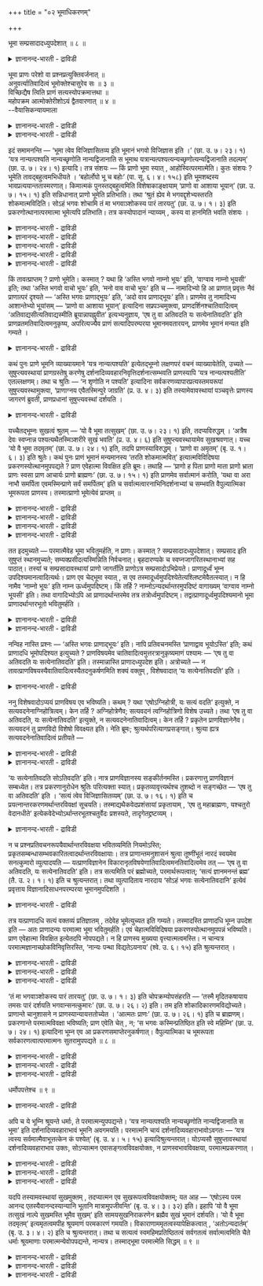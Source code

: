 +++
title = "०२ भूमाधिकरणम्"

+++

भूमा सम्प्रसादादध्युपदेशात् ॥ ८ ॥  
<details><summary>ज्ञानानन्द-भारती - द्राविडी</summary>

पूमा सम्ब्रसादादत्युबदेसात् ॥ ८ ॥
</details>

भूमा प्राणः परेशो वा प्रश्नप्रत्युक्तिवर्जनात् ॥  
अनुवर्त्यातिवादित्वं भूमोक्तेश्चासुरेव सः ॥ ३ ॥  
विच्छिद्यैष त्विति प्राणं सत्यस्योपक्रमात्तथा ॥  
महोपक्रम आत्मोक्तेरीशोऽयं द्वैतवारणात् ॥ ४ ॥  
--वैयासिकन्यायमाला

<details><summary>ज्ञानानन्द-भारती - द्राविडी</summary>

पूमा ऎऩ्बदु पिराणऩा? अल्लदु परमेसुवररा? केळ्वि पदिल् ऎऩ्ऱ मुऱै विडप्पट्टिरुप्पदालुम्, "अदिवादियागविरुत्तल" ऎऩ्बदैत् तॊडर्न्दे पूमा सॊल्लप्पडुवदालुम्, अदु पिराणऩ् ताऩ्।
</details>

<details><summary>ज्ञानानन्द-भारती - द्राविडी</summary>

"एष तु" "इवरो ऎऩ्ऱाल्" ऎऩ्ऱु पिराणऩै विट्टुविट्टु, सत्यत्तैप्पऱ्ऱि आरम्बित्तिरुप्पदालुम्, अप्पडिये उबनिषत्तिऩ् मुदल् आरम्बत्तिल् आत्मावै सॊल्लियिरुप्पदालुम्, इरण्डायिरुप्पदु निरागरिक्कप् पडुवदालुम् इदु ईसुवरर्दाऩ्।
</details>

इदं समामनन्ति — ‘भूमा त्वेव विजिज्ञासितव्य इति भूमानं भगवो विजिज्ञास इति ।’ (छा. उ. ७। २३। १) ‘यत्र नान्यत्पश्यति नान्यच्छृणोति नान्यद्विजानाति स भूमाथ यत्रान्यत्पश्यत्यन्यच्छृणोत्यन्यद्विजानाति तदल्पम्’ (छा. उ. ७। २४। १) इत्यादि। तत्र संशयः — किं प्राणो भूमा स्यात् , आहोस्वित्परमात्मेति। कुतः संशयः ? भूमेति तावद्बहुत्वमभिधीयते । ‘बहोर्लोपो भू च बहोः’ (पा. सू. ६। ४। १५८) इति भूमशब्दस्य भावप्रत्ययान्ततास्मरणात्। किमात्मकं पुनस्तद्बहुत्वमिति विशेषाकाङ्क्षायाम् ‘प्राणो वा आशाया भूयान्’ (छा. उ. ७। १५। १) इति सन्निधानात् प्राणो भूमेति प्रतिभाति। तथा ‘श्रुतं ह्येव मे भगवद्दृशेभ्यस्तरति शोकमात्मविदिति। सोऽहं भगवः शोचामि तं मा भगवाञ्शोकस्य पारं तारयतु’ (छा. उ. ७। १। ३) इति प्रकरणोत्थानात्परमात्मा भूमेत्यपि प्रतिभाति। तत्र कस्योपादानं न्याय्यम् , कस्य वा हानमिति भवति संशयः ।

<details><summary>ज्ञानानन्द-भारती - द्राविडी</summary>

(सान्दोक्य उबनिषत्तिल् नारदर् सऩत् कुमाररिडम् शिष्य मुऱैयिल् सॊऩ्ऱु नाऩ् रुक्वेदम् मुदलाऩ ऎल्ला वित्यैगळैयुम् कऱ्ऱुम् तुऩ्बप्पडु किऱेऩ्। आत्मावैयऱिन्दवऩुक्कुत्ताऩ् सोगम् नीङ्गुम् ऎऩ्ऱु केळ्विप्पट्टिरुक्किऱेऩ्। ताङ्गळ् ऎऩ् सोगत्तै नीक्क वेण्डुम् ऎऩ्ऱु केट्टार्। नी कऱ्ऱुक्कॊण्ड रुक्वेदम् मुदलाऩदॆल्लाम् 'नामा'ताऩ्। नामावै प्रह्मम् ऎऩ्ऱु उबासिक्किऱ वऩुक्कुम् पलऩ् उण्डु, ऎऩ्ऱुसॊल्ल 'नामावुक्कुमेल् एदावदु उण्डा' ऎऩ्ऱु नारदर् केट्टार्। 'नामावुक्कुमेलाग उळ्ळदु' ऎऩ्ऱु सनत्कुमारर् सॊऩ्ऩार्। इव्वाऱु नारदर् केट्कक्केट्क सनत्कुमारर् मऩस्, सङ्गल्बम्, सित्तम्, त्याऩम्, विज्ञाऩम्, पलम्, अऩ्ऩम्, जलम्, तेजस्, आगासम्, स्मरणम्, आसै पिराणऩ् इवैगळै मुऱैये मेल्बट्टदागच् चॊल्लि पिराणोबास्कऩै ‘अदिवादी” ऎऩ्ऱुम् सॊऩ्ऩार्। नारदर् पिराणऩैये ऎल्ला वऱ्ऱिऱ्कुम् मेल्बट्टदाग ऎण्णिक्कॊण्डु मेले केळ्वि केट्कविल्लै। सनत्कुमारर् सत्यवादि अदिवादियागिऱाऩ् ऎऩ्ऱु कूऱि सत्यम्, विज्ञाऩम्, मदि, सिरत्तै, निष्टै, क्रुदि, सुगम् इवैगळै अऱिन्दु कॊळ्ळ वेण्डुमॆऩ्ऱु कूऱि ‘पूमा, सुगम्, अल्बत्तिल् सुगमिल्लै वेऱु पॊरुळै पार्प्पदु, केट्पदु अऱिवदु ऎऩ्बदु ऎदिल् इल्लैयो अदु पूमा। ऎदिल् वेऱु पॊरुळै पार्क्किऱाऩो, केट्किऱाऩो, अऱिगिऱाऩो, अदु अल्बम्’ ऎऩ्ऱु उबदेसिक्किऱार्। इदु इन्द अदिगरणत्तिऱ्कु विषयम्।
</details>

<details><summary>ज्ञानानन्द-भारती - द्राविडी</summary>

इङ्गु पूमा ऎऩ्ऱ सप्तत्ताल् कूऱप्पडुम् पॊरुळ् पिराणऩा, परमात्मावा ऎऩ्ऱु सन्देहम् पिराणऩ् ऎऩ्ऱु पूर्वबक्षम्। नामा मुदल् ऒव्वॊऩ्ऱिलुम् अदऱ्कु मेल् ऎऩ्ऩ ऎऩ्ऱु केट्ट नारदर्, पिराणऩुक्कु मेऱ्पट्टदु ऎऩ्ऩ ऎऩ्ऱु केट्कविल्लै। इदु पिराणऩुक्कु मेल्बट्टदु ऎऩ्ऱु सनत्कुमाररुम् पदिल् सॊल्लविल्लै। पिराणऩै उबासिक्किऱवऩ् 'अदिवादि ऎऩ्ऱु कूऱि इदैत् तॊडर्न्दे पिऩ्ऩाल् पूमाप् पऱ्ऱिक्कूऱुवदाल् पिराणवायुदाऩ् पूमा ऎऩ्ऱु पूर्वबक्षम्।
</details>

<details><summary>ज्ञानानन्द-भारती - द्राविडी</summary>

'एष तु वा अतिवदति' ऎऩ्ऱु 'तु' सप्तत्ताल् मुऩ् सॊऩ्ऩ पिराणऩै विलक्कि तऩियाग सत्यत्तैत् तॊडङ्गि इरुप्पदाल् पूमा पिराणऩिल्लै। आरम्बत्तिल् आत्मसप्तम् इरुप्पदालुम् पूमाविल् वेऱ्ऱुमैये किडैयादु ऎऩ्ऱु सॊल्लि यिरुप्पदालुम् अत्वैदमाऩ सत्यमाऩ पिरह्मम्दाऩ् पूमा ऎऩ्ऱु सित्तान्दम्)।
</details>

<details><summary>ज्ञानानन्द-भारती - द्राविडी</summary>

‘पूमावेदाऩ् नऩ्गु अऱिय विरुम्बप्पड वेण्डियदु ऎऩ्ऱु, ऎङ्गे वेऱु ऎदैयुम् पार्प्पदिल्लैयो, वेऱु ऎदैयुम् केट्पदिल्लैयो, वेऱु ऎदैयुम् अऱिवदिल्लैयो, अदु पूमा, इऩि ऎङ्गे मऱ्ऱदै पार्क्किऱाऩो, मऱ्ऱदै केट्किऱाऩो, मऱ्ऱदै अऱिगिऱायो, अदु अल्बम्' ऎऩ्बदु मुदलिय इदै सॊल्गिऱार्गळ्। अङ्गे पूमा ऎऩ्बदु पिराणऩाग इरुक्कुमा अल्लदु परमात्मावा ऎऩ्ऱु सन्देहम्।
</details>

<details><summary>ज्ञानानन्द-भारती - द्राविडी</summary>

ऎदऩाल् सन्देहम्? "पहोर्लोबो पू सबहो:' (पाणिऩि सूद: ६-४-१५८) ऎऩ्ऱु पूम सप्तम् ‘तऩ्मै’ ऎऩ्ऱ अर्त्तत्तिल् उळ्ळ पिरत्ययत्तै कडैसियिल् उळ्ळदाग सॊल्लियिरुप्पदाल् पूमा ऎऩ्बदाल् वॆगुवाग इरुत्तल् सॊल्लप्पडुगिऱदु। अन्द पगुत्तऩ्मै ऎऩ्ऩ स्वबावत्तुडऩ् कूडिऩदु ऎऩ्ऱु विसे षत्तै अऱिय निऩैक्कैयिल्, 'पिराणऩ्दाऩ् आसैयैविड पॆरिदु' (सान्। ७ १५-१) ऎऩ्ऱु समीबत्तिलिरुप्पदाल्, (पिरगरणत्ताल्) पिराणऩ् पूमा ऎऩ्ऱु तोऩ्ऱुगिऱदु। अप्पडिये ‘आत्मावै अऱिबवऩ् सोगत्तै कडन्दु विडुगिऱाऩ् ऎऩ्ऱु ऎऩ्ऩाल् तङ्गळैप्पोलुळ्ळवरिडमिरुन्दु केट्कप्पट्टेयिरुक् किऱदु हे पगवऩ्, अन्द (अव्विदम् केट्ट) नाऩ् सोगत्तुडऩिरुक्किऱेऩ्। अन्द ऎऩ्ऩै पगवाऩ् (ताङ्गळ्) सोगत्तिऩ् करैयै कडक्कच्चॆय्य वेण्डुम्’ (सान् ७-१-३) ऎऩ्ऱु पिरगरणम् आरम्बिप्पदाल् परमात्मा पूमा ऎऩ्ऱुम् तोऩ्ऱुगिऱदु। अवैगळिल् ऎदै ऎडुत्तुक्कॊळ्वदु न्यायम्, ऎदैत् तळ्ळवेण्डुम्, ऎऩ्ऱु सन्देहम् एऱ्पडुगिऱदु।
</details>

किं तावत्प्राप्तम् ? प्राणो भूमेति। कस्मात् ? यथा हि ‘अस्ति भगवो नाम्नो भूयः’ इति, ‘वाग्वाव नाम्नो भूयसी’ इति; तथा ‘अस्ति भगवो वाचो भूयः’ इति, ‘मनो वाव वाचो भूयः’ इति च — नामादिभ्यो हि आ प्राणात् प्रवृत्तः नैवं प्राणात्परं दृश्यते — ‘अस्ति भगवः प्राणाद्भूयः’ इति, ‘अदो वाव प्राणाद्भूयः’ इति। प्राणमेव तु नामादिभ्य आशान्तेभ्यो भूयांसम् — ‘प्राणो वा आशाया भूयान्’ इत्यादिना सप्रपञ्चमुक्त्वा, प्राणदर्शिनश्चातिवादित्वम् ‘अतिवाद्यसीत्यतिवाद्यस्मीति ब्रूयान्नापह्नुवीत’ इत्यभ्यनुज्ञाय, ‘एष तु वा अतिवदति यः सत्येनातिवदति’ इति प्राणव्रतमतिवादित्वमनुकृष्य, अपरित्यज्यैव प्राणं सत्यादिपरम्परया भूमानमवतारयन्, प्राणमेव भूमानं मन्यत इति गम्यते ।

<details><summary>ज्ञानानन्द-भारती - द्राविडी</summary>

पूर्वबक्षम्: ऎदु न्यायम्? पिराणऩ् पूमा ऎऩ्ऱु, ऎदऩाल्? मेलाऩदु ऎदु ऎऩ्ऱ केळ्वियुम्, पदिलुम् तॊडर्च्चियाग काणप्पडुवदाल् ‘पगवऩ्, नामावैविड अदिगप्पॆरिदु उण्डा' ऎऩ्ऱुम्, 'वाक्कुत्ताऩ् नामावै विड अदिगप्पॆरिदु' ऎऩ्ऱुम्, अप्पडिये 'पगवऩ्, वाक्कैविड अदिगप्पॆरिदु उण्डा' ऎऩ्ऱुम्, मऩस्ताऩ् वाक्कैविड अदिगप्पॆरिदु ऎऩ्ऱुम् नामा मुदलिय तिलिरुन्दु पिराणऩ् वरैयिल् ‘अदिगप्पॆरिदु ऎदु' ऎऩ्ऱ केळ्विगळुम्, पदिल्गळुम् अडङ्गिय पिरवाहम् ऎव्विदम् एऱ्पट्टिरुक्किऱदो, इव्विदम् पिराणऩुक्कुप् पिऱगु, ‘पगवऩ्, पिराणऩै विड अदिगप्पॆरिदु उण्डा' ऎऩ्ऱुम् ‘इदुदाऩ् पिराणऩैविड अदिगप्पॆरिदु' ऎऩ्ऱुम्, मुऩ्बोल अदिगप्पॆरिदु विषयमाय् केळ्वियो, पदिलो काणविल्लै। नामा मुदल् आसै मुडियवुळ्ळ वैगळैक्काट्टिलुम् अदिगप्पॆरिदाग ‘पिराणऩ्दाऩ् आसैयैविड अदिगप्पॆरिदु' ऎऩ्बदु मुदलियदाल् विस्तारमाग पिराणऩैये सॊल्लि विट्टु, पिराणऩै अऱिन्दवऩुक्कु ‘नी अदिवादि ऎऩ्ऱाल्, नाऩ् अदिवादियाय् इरुक्किऱेऩ् ऎऩ्ऱु सॊल्ललाम् मऱैक्कवेण्डाम्' ऎऩ्ऱु अदिवादित् तऩत्तिऱ्कु अऩुमदि कॊडुत्तुविट्टु, ‘ऎवऩ् सत्यत्तिऩाल् अदिवदऩम् सॆय्गिऱाऩो अवऩ् ताऩल्लवा अदिवदऩम् (मेलाऩदैच् चॊल्लुदल्) सॆय्गिऱाऩ्' ऎऩ्ऱु पिराणविरदमाऩ। अदिवादित् तऩत्तै इऴुत्तुक्कॊण्डु पिराणऩै विट्टु विडामले सत्यम् मुदलिय वरिसैयाग पूमावैक् कॊण्डु वरुगिऱवर् पिराणऩैत्ताऩ् पूमावाग ऎण्णुगिऱार् ऎऩ्ऱु तॆरिगिऱदु।
</details>

कथं पुनः प्राणे भूमनि व्याख्यायमाने ‘यत्र नान्यत्पश्यति’ इत्येतद्भूम्नो लक्षणपरं वचनं व्याख्यायेतेति, उच्यते — सुषुप्त्यवस्थायां प्राणग्रस्तेषु करणेषु दर्शनादिव्यवहारनिवृत्तिदर्शनात्सम्भवति प्राणस्यापि ‘यत्र नान्यत्पश्यतीति’ एतल्लक्षणम्। तथा च श्रुतिः — ‘न शृणोति न पश्यति’ इत्यादिना सर्वकरणव्यापारप्रत्यस्तमयरूपां सुषुप्त्यवस्थामुक्त्वा, ‘प्राणाग्नय एवैतस्मिन्पुरे जाग्रति’ (प्र. उ. ४। ३) इति तस्यामेवावस्थायां पञ्चवृत्तेः प्राणस्य जागरणं ब्रुवती, प्राणप्रधानां सुषुप्त्यवस्थां दर्शयति ।

<details><summary>ज्ञानानन्द-भारती - द्राविडी</summary>

पिराणऩै पूमा ऎऩ्ऱु वियाक्याऩम् सॆय्दाल् 'ऎङ्गे मऱ्ऱदै पार्प्पदिल्लैयो' ऎऩ्ऱु पूमाविऱ्कु लक्षणत्तै सॊल्लुम् इन्द वसऩम् ऎव्विदम् वियाक्याऩम् सॆय्यप्पडुमॆऩ्ऱाल् सॊल्गिऱोम्; नल्लदूक्क निलैयिल् इन्दिरियङ्गळ् पिराणऩिल् ऒडुङ्गिऩवैगळाग इरुक्कुम् पोदु पार्वै पिराणऩुक्कुम् ‘ऎङ्गे मऱ्ऱदै पार्प्पदिल्लैयो' ऎऩ्ऱ इन्द लक्षणम् सम्बविक्कुम्। अप्पडिये सुरुदियुम् ‘केट्किऱाऩिल्लै, पार्क्किऱाऩिल्लै' ऎऩ्बदु मुदलि यदाल् ऎल्ला इन्दिरियङ्गळुडैय वियाबारङ्गळुक्कुम् ओय्वु ऎऩ्ऱ स्वरूबमुळ्ळ नल्ल तूक्क निलैयैच् चॊल्लिविट्टु 'पिराणऩ्गळागिऱ अक्ऩिगळ् मात्तिरम् इन्द परत्तिल् (सरीरत्तिल्) विऴित्तुक्कॊण्डिरुक्किऩ्ऱऩ' (पिरच्ऩ। ४-२-८) ऎऩ्ऱु अन्द निलैयिलेये ऐन्दु विरुत्तिगळैयुडैय पिराणऩुक्कु विऴित्तुक् कॊण्डिरुप्पदैच् चॊल्वदु नल्लदूक्क निलैयै 'पिराणऩै पिरदाऩमा युळ्ळ'तॆऩ्ऱु काट्टुगिऱदु।
</details>

यच्चैतद्भूम्नः सुखत्वं श्रुतम् — ‘यो वै भूमा तत्सुखम्’ (छा. उ. ७। २३। १) इति, तदप्यविरुद्धम् । ‘अत्रैष देवः स्वप्नान्न पश्यत्यथैतस्मिञ्शरीरे सुखं भवति’ (प्र. उ. ४। ६) इति सुषुप्त्यवस्थायामेव सुखश्रवणात्। यच्च ‘यो वै भूमा तदमृतम्’ (छा. उ. ७। २४। १) इति, तदपि प्राणस्याविरुद्धम् । ‘प्राणो वा अमृतम्’ (बृ. उ. १। ६। ३) इति श्रुतेः। कथं पुनः प्राणं भूमानं मन्यमानस्य ‘तरति शोकमात्मवित्’ इत्यात्मविविदिषया प्रकरणस्योत्थानमुपपद्यते ? प्राण एवेहात्मा विवक्षित इति ब्रूमः। तथाहि — ‘प्राणो ह पिता प्राणो माता प्राणो भ्राता प्राणः स्वसा प्राण आचार्यः प्राणो ब्राह्मणः’ (छा. उ. ७। १५। १) इति प्राणमेव सर्वात्मानं करोति, ‘यथा वा अरा नाभौ समर्पिता एवमस्मिन्प्राणे सर्वं समर्पितम्’ इति च सर्वात्मत्वारनाभिनिदर्शनाभ्यां च सम्भवति वैपुल्यात्मिका भूमरूपता प्राणस्य। तस्मात्प्राणो भूमेत्येवं प्राप्तम् ॥

<details><summary>ज्ञानानन्द-भारती - द्राविडी</summary>

पूमाविऱ्कु सुगत्तऩ्मै ‘ऎदु पूमावो अदुवे सुगम्' (सान्। ७-२३-१) ऎऩ्ऱु ऎन्द इदु सॊल्लप् पट्टिरुक्किऱदोा, अदुवुम्गूड विरोद मिल्लै। 'इङ्गे इन्द तेवऩ् स्वप्ऩङ्गळै पार्प्पदिल्लै। अप्पॊऴुदु इन्द सरीरत्तिल् सुगम् इरुक्किऱदु’ (पिरच्ऩ ४-६) ऎऩ्ऱु नल्ल तूक्क निलैयिलेये सुगम् सॊल्लप्पडुवदाल्
</details>

<details><summary>ज्ञानानन्द-भारती - द्राविडी</summary>

‘ऎदु पूमावो अदुवे अमिरुदम्' (सान्। ७-२४-१) ऎऩ्बदु ऎदुवो अदुवुम् कूड पिराणऩुक्कु विरोदमिल्लै, 'पिराणऩे अमिरुदम्' (कौषीदगी। ३-२) ऎऩ्ऱु सुरुदियिरुप्पदाल्।
</details>

<details><summary>ज्ञानानन्द-भारती - द्राविडी</summary>

पिराणऩै पूमा ऎऩ्ऱु ऎण्णुगिऱवऩुक्कु 'आत्मावै अऱिबवऩ् सोगत्तै ताण्डुगिऱाऩ्' ऎऩ्ऱु आत्मावै अऱियुम् ऎण्णत्तुडऩ् पिरगरणम् आरम्बिक्कप्पट्टदु ऎप्पडि पॊरुन्दुम्? ऎऩ्ऱाल्, इङ्गे पिराणऩैत्ताऩ् आत्मावाग सॊल्ल उत्तेसम् ऎऩ्ऱु सॊल्गिऱोम्। अप्पडिये ‘पिराणऩ् ताऩ् पिदा, पिराणऩ् मादा, पिराणऩ् सहोदरऩ्, पिराणऩ् सहोदरि, पिराणऩ् आसार्यर्, पिराणऩ् पिराह्माणऩ्’ (सान्। ७-१५-१), ऎऩ्ऱु पिराणऩैयै ऎल्ला स्वरूबमागक् काट्टुगिऱदु। 'ऎप्पडि आरक्काल्गळ् नाबियिल् वैक्कप् पट्टिरुक्किऩ्ऱऩवो अप्पडिये इन्द पिराणऩिल् ऎल्लाम् वैक्कप्पट्टिक्किऱदु’ ऎऩ्ऱुम् ऎल्ला स्वरूबमायिरुक्कुम् तऩ्मै। आरक्काल् नाबि तिरुष्टान्दम्, इवै इरण्डिलिरुन्दुम् विस्तारमायिरुक्कुम् तऩ्मैयागिय पूमस्वरूबत् तऩ्मै पिराणऩुक्कुम् सम्बविक्किऱदु।
</details>

<details><summary>ज्ञानानन्द-भारती - द्राविडी</summary>

आगैयाल् पिराणऩ् पूमा ऎऩ्ऱु इव्विदम् एऱ्पट्टदु।
</details>

तत इदमुच्यते — परमात्मैवेह भूमा भवितुमर्हति, न प्राणः। कस्मात् ? सम्प्रसादादध्युपदेशात्। सम्प्रसाद इति सुषुप्तं स्थानमुच्यते; सम्यक्प्रसीदत्यस्मिन्निति निर्वचनात्। बृहदारण्यके च स्वप्नजागरितस्थानाभ्यां सह पाठात्। तस्यां च सम्प्रसादावस्थायां प्राणो जागर्तीति प्राणोऽत्र सम्प्रसादोऽभिप्रेयते। प्राणादूर्ध्वं भूम्न उपदिश्यमानत्वादित्यर्थः। प्राण एव चेद्भूमा स्यात् , स एव तस्मादूर्ध्वमुपदिश्येतेत्यश्लिष्टमेवैतत्स्यात्। न हि नामैव ‘नाम्नो भूयः’ इति नाम्न ऊर्ध्वमुपदिष्टम्। किं तर्हि ? नाम्नोऽन्यदर्थान्तरमुपदिष्टं वागाख्यम् ‘वाग्वाव नाम्नो भूयसी’ इति। तथा वागादिभ्योऽपि आ प्राणादर्थान्तरमेव तत्र तत्रोर्ध्वमुपदिष्टम्। तद्वत्प्राणादूर्ध्वमुपदिश्यमानो भूमा प्राणादर्थान्तरभूतो भवितुमर्हति ।

<details><summary>ज्ञानानन्द-भारती - द्राविडी</summary>

सित्तान्दम्: अदऩाल् इदु सॊल्लप्पडुगिऱदु। परमात्मा ताऩ् इङ्गे पूमावाग इरुप्पदु न्यायम्, पिराणऩ् अल्ल। एऩ्? '“सम्बिरसादत्तिऱ्कु मेले उबदेसिक्कप्पट्टिरुप्पदाल्’ ‘सम्बिरसादम्' ऎऩ्बदाल् नल्ल तूक्क निलै सॊल्लप्पडुगिऱदु। अदिल् नऩ्ऱाग पिरसऩ्ऩमाग आगिऱाऩ् (तॆळिवु अडैगिऱाऩ्) ऎऩ्ऱ निर्वसऩत्तिऩाल्।
</details>

<details><summary>ज्ञानानन्द-भारती - द्राविडी</summary>

पिरुहदारण्यगत्तिल् स्वप्न जागरस्ताऩङ् गळुडऩ्गूड सम्ब्रसात्तै पडित्तिरुप्पदाल् सम्ब्रसादबदम् सुषुप्तियै कुऱिक्किऱदु। अन्द सम्बिरसाद निलैयिल् ‘पिराणऩ्' विऴित्तुक् कॊण्डि रुक्किऱदु ऎऩ्बादल् इङ्गे पिराणऩ् सम्बिरसाद मॆऩ्ऱु अबिप्पिरायप्पट्टिरुक्किऱदु। पिराणऩुक्कु मेलाग पूमा उबदेसिक्कप्पडुवदाल्, ऎऩ्ऱु (सूत्रत् तिऱ्कु) अर्त्तम्। पिराणऩे पूमावाग इरुन्दाल्, अदुवे अदऱ्कुमेल् उबदेसिक्कप्पडुगिऱदु ऎऩ्ऱु पॊरुत्तमऱ्ऱ तागवे इदु एऱ्पडुम्। नाममे नामत्तैविड अदिगप् पॆरिदु ऎऩ्ऱु नामत्तिऱ्कु मेलाग उबदेसिक्कप्पड विल्लैये। अप्पडियाऩाल् ऎप्पडि? 'नामत्तैविड वाक्कुत्ताऩ् अदिगप्पॆरिदु' ऎऩ्ऱु नामत्तै विट्टु वेऱायुळ्ळ इऩ्ऩॊरु वस्तु वाक्कु ऎऩ्ऱु पॆयरुळ्ळदु उबदेसिक्कप्पट्टिरुक्किऱदु। अप्पडिये पिराणऩ् वरैयिल्, वाक्कु मुदलाऩ वैगळैक् काट्टिलुम् वेऱु वेऱु वस्तुवे अङ्गे अङ्गे मेलाग उबदेसिक्कप्पट्टिरुक्किऱदु। अदैप् पोल, पिराणऩुक्कु मेलाग उबदेसिक्कप्पडुगिऱ पूमा ऎऩ्बदु पिराणऩैविड वेऱु वस्तुवायिरुप्पदुदाऩ् न्यायम्।
</details>

नन्विह नास्ति प्रश्नः — ‘अस्ति भगवः प्राणाद्भूयः’ इति। नापि प्रतिवचनमस्ति ‘प्राणाद्वाव भूयोऽस्ति’ इति; कथं प्राणादधि भूमोपदिश्यत इत्युच्यते ? प्राणविषयमेव चातिवादित्वमुत्तरत्रानुकृष्यमाणं पश्यामः — ‘एष तु वा अतिवदति यः सत्येनातिवदति’ इति। तस्मान्नास्ति प्राणादध्युपदेश इति। अत्रोच्यते — न तावत्प्राणविषयस्यैवातिवादित्वस्यैतदनुकर्षणमिति शक्यं वक्तुम् , विशेषवादात् ‘यः सत्येनातिवदति’ इति ।

<details><summary>ज्ञानानन्द-भारती - द्राविडी</summary>

इङ्गे 'पगवऩ् पिराणऩैविड अदिगप्पॆरिदु उण्डा?' ऎऩ्ऱ केळ्वि इल्लैये; 'पिराणऩैविड अदिगप्पॆरिदु उण्डु' ऎऩ्ऱु पदिलुम् इल्लैये: पिराणऩुक्कु मेले पूमा उबदेसिक्कप्पडुगिऱदॆऩ्ऱु ऎप्पडि सॊल्लप्पडुगिऱदु? ऎवऩ् सत्तियत्तिऩाल् अदिवदऩम् सॆय्गिऱाऩो अवऩेदाऩ् अदिवदऩम् सॆय्गिऱाऩ्' ऎऩ्ऱु मेलेयुम् इऴुत्तुक् कॊळ्ळप्पडुगिऱ अदिवादियायिरुप्पदु पिराणऩैये विषयमायुळ्ळ तॆऩ्ऱु पार्क्किऱोम्। आगैयाल् पिराणऩुक्कु मेले उबदेसम् इल्लै, ऎऩ्ऱु? इङ्गु सॊल्गिऱोम्; पिराणऩै विषयमायुळ्ळ अदिवादित् तऩ्मैक्कुत्ताऩ् पिऩ् इऴुत्तुत् तॊडर्च्चि ऎऩ्ऱु सॊल्लमुडियादु, ‘ऎवऩ् सत्यत्तिऩाल् अदिवदऩम् सॆय्गिऱाऩो' ऎऩ्ऱु विसेषमाय् सॊल्लियिरुप्पदाल्।
</details>

ननु विशेषवादोऽप्ययं प्राणविषय एव भविष्यति। कथम् ? यथा ‘एषोऽग्निहोत्री, यः सत्यं वदति’ इत्युक्ते, न सत्यवदनेनाग्निहोत्रित्वम्। केन तर्हि ? अग्निहोत्रेणैव; सत्यवदनं त्वग्निहोत्रिणो विशेष उच्यते। तथा ‘एष तु वा अतिवदति, यः सत्येनातिवदति’ इत्युक्ते, न सत्यवदनेनातिवादित्वम्। केन तर्हि ? प्रकृतेन प्राणविज्ञानेनैव। सत्यवदनं तु प्राणविदो विशेषो विवक्ष्यत इति। नेति ब्रूमः; श्रुत्यर्थपरित्यागप्रसङ्गात्। श्रुत्या ह्यत्र सत्यवदनेनातिवादित्वं प्रतीयते —

<details><summary>ज्ञानानन्द-भारती - द्राविडी</summary>

इन्द विसे षमाय् सॊल्लियिरुप्पदु कूड पिराण विषयमायिरुक्कलामे? ऎप्पडि? 'ऎवर् सत्यम् सॊल्गिऱारो अवर् अक्ऩिहोत्री ' ऎऩ्ऱु सॊऩ्ऩाल्, अक्ऩिहोत्रित् तऩ्मै सत्यम् सॊल्वदिऩाल् इल्लै। अप्पडियाऩाल् ऎदऩाल्? अक्ऩिहोत् रत्तिऩाल्दाऩ् सत्यम् सॊल्वदु ऎऩ्बदो अक्ऩिहोत्रिक्कु ऒरु विसेषमाग सॊल्लप्पडुगिऱदु ऎऩ्बदु ऎप्पडियो अप्पडिये ‘ऎवर् सत्यत्तिऩाल् अदिवदऩम् सॆय्गिऱाऩो अवऩ्दाऩ् अदिवदऩम् सॆय्गिऱाऩ्' ऎऩ्ऱु सॊऩ्ऩाल्, सत्यम् सॊल्वदिऩाल् अदिवादित्तऩ्मै इल्लै। अप्पडियाऩाल् ऎदऩाल्? पिरगिरुदमाऩ पिराणऩै अऱिवदिऩाल्दाऩ्। सत्यम् सॊल्वदो पिराणऩै अऱिन्दवऩुक्कु विसेषमाग सॊल्ल उत्तेसिक्कप्पडुगिऱदु, ऎऩ्ऱु।
</details>

<details><summary>ज्ञानानन्द-भारती - द्राविडी</summary>

अप्पडियल्ल ऎऩ्ऱु सॊल्गिऱोम्; सुरुदियिऩ् अर्त्तत्तै विट्टुविडुम्बडि एऱ्पडुमाऩदिऩाल्, इङ्गे ‘ऎवऩ् सत्यत्तिऩाल् अदिवदऩम् सॆय्गिऱाऩो अवऩ् अदिवदऩम् सॆय्गिऱाऩ्' ऎऩ्ऱ सुरुदियिऩाल् अदिवादित् तऩ्मै सत्यत्तै सॊल्वदिऩाल् ऎऩ्ऱु तॆरिगिऱदु; इङ्गे पिराणऩै अऱिवदु ऎऩ्बदैप्पऱ्ऱि सॊल्ल विल्लै। पिरगरणत्तिऩाल्दाऩ् पिराणविक्ञाऩम् सम्बन्दप्पडवेण्डुम्; अप्पॊऴुदु पिरगरणत्तै अऩुसरित्तु (नेरिल् सॊल्लुम्) सुरुदि विडप्पट्टदाग आगिविडुम्।
</details>

‘यः सत्येनातिवदति सोऽतिवदति’ इति। नात्र प्राणविज्ञानस्य सङ्कीर्तनमस्ति। प्रकरणात्तु प्राणविज्ञानं सम्बध्येत। तत्र प्रकरणानुरोधेन श्रुतिः परित्यक्ता स्यात्। प्रकृतव्यावृत्त्यर्थश्च तुशब्दो न सङ्गच्छेत — ‘एष तु वा अतिवदति’ इति । ‘सत्यं त्वेव विजिज्ञासितव्यम्’ (छा. उ. ७। १६। १) इति च प्रयत्नान्तरकरणमर्थान्तरविवक्षां सूचयति। तस्माद्यथैकवेदप्रशंसायां प्रकृतायाम् , ‘एष तु महाब्राह्मणः, यश्चतुरो वेदानधीते’ इत्येकवेदेभ्योऽर्थान्तरभूतश्चतुर्वेदः प्रशस्यते, तादृगेतद्द्रष्टव्यम् ।

<details><summary>ज्ञानानन्द-भारती - द्राविडी</summary>

मेलुम् इवऩोवॆऩिल् अदिवदऩम् सॆय्गिऱाऩ्’ ऎऩ्ऱु पिरगिरुदत्तै विलक्कक्कूडिय अर्त्तमुळ्ळ‘तु’ ऎऩ्ऱ सप्तम् पॊरुत्तमागादु ‘सत्यमेदाऩ् नऩ्गु अऱियप्पडवेण्डुम्' ऎऩ्ऱु वेऱायुळ्ळ पिरयत्तिऩत्तैक् कण्डिरुप्पदुम् वेऱु विषयत्तै सॊल्लविरुप्पमॆऩ्बदै सूसिक्किऱदु। आगैयाल्, ऒरुवेदमऱिन्दवरैप् पुगऴ्वदु पिरगिरुदमा यिरुक्कुम् पोदु 'इवरो महाबिराह्मणर्, ऎवर् नाऩ्गु वेदङ्गळैयुम् अत्ययऩम् सॆय्गिऱारो' ऎऩ्ऱु ऒरु वेदमुळ्ळवर्गळुक्कु वेऱायिरुप्पवराऩ नाऩ्गु वेदमुळ्ळवर् ऎप्पडि पुगऴप्पडुगिऱारो, अदैप् पोलवे इदु ऎऩ्ऱु अऱिय वेण्डुम्।
</details>

न च प्रश्नप्रतिवचनरूपयैवार्थान्तरविवक्षया भवितव्यमिति नियमोऽस्ति; प्रकृतसम्बन्धासम्भवकारितत्वादर्थान्तरविवक्षायाः। तत्र प्राणान्तमनुशासनं श्रुत्वा तूष्णींभूतं नारदं स्वयमेव सनत्कुमारो व्युत्पादयति — यत्प्राणविज्ञानेन विकारानृतविषयेणातिवादित्वमनतिवादित्वमेव तत् — ‘एष तु वा अतिवदति, यः सत्येनातिवदति’ इति। तत्र सत्यमिति परं ब्रह्मोच्यते, परमार्थरूपत्वात्; ‘सत्यं ज्ञानमनन्तं ब्रह्म’ (तै. उ. २। १। १) इति च श्रुत्यन्तरात्। तथा व्युत्पादिताय नारदाय ‘सोऽहं भगवः सत्येनातिवदानि’ इत्येवं प्रवृत्ताय विज्ञानादिसाधनपरम्परया भूमानमुपदिशति ।

<details><summary>ज्ञानानन्द-भारती - द्राविडी</summary>

मेलुम्, वेऱुविषयत्तै सॊल्ल निऩैप्पदु केळ्वि, पदिल् ऎऩ्ऱ रूबमागवे इरुक्कवेण्डु मॆऩ्ऱु नियमम् किडैयादु। पिरगिरुद विषयत्तुडऩ् तॊडर्बु ऒट्टामल् इरुप्पदुदाऩ् वेऱु विषयत्तै सॊल्वदिल् तात्पर्यत्तिऱ्कु कारणम् अङ्गे पिराणऩ् मुडिय उबदेसत्तैविट्टु सुम्माविरुन्द नारदरुक्कु ताऩागवे सनत्कुमारर् पोदिक्किऱार्। उण्डाऩदाय् वास्तव मल्लाददै विषयमायुळ्ळ पिराण विक्ञाऩत्तिऩाल् एऱ्पडुगिऱ अदिवादित्तऩम् ऎदुवो अदु अदिवादत्तऩम् इल्लै, ‘ऎवऩ् सत्यत्तिऩाल् अदिवदऩम् सॆय्गिऱाऩो अवऩ्दाऩ् वास्तवत्तिल् अदिवदऩम् सॆय्गिऱाऩ्' ऎऩ्ऱु, अङ्गे सत्यम्ऎऩ्ऱु परबिरह्मम् सॊल्लप्पडुगिऱदु, वास्तवमाऩ स्वरूबमायिरुप्पदाल्, 'सत्यम् ञाऩम् अऩन्दम् पिरह्म' (तैत्तिरीय २-१) ऎऩ्ऱु वेऱु सुरुदियिऩालुम् इव्विदम् अऱिविक्कप्पट्टु, 'पगवऩ्, अन्द नाऩ् सत्यत्तिऩाल् अदिवदऩम् सॆय्वेऩ्' ऎऩ्ऱु आरम्बित्त नारदरुक्कु 'विक्ञाऩम् मुदलाऩ सादऩङ्गळ् मूलम् पूमावै उबदेसिक्किऱार्।
</details>

तत्र यत्प्राणादधि सत्यं वक्तव्यं प्रतिज्ञातम् , तदेवेह भूमेत्युच्यत इति गम्यते। तस्मादस्ति प्राणादधि भूम्न उपदेश इति — अतः प्राणादन्यः परमात्मा भूमा भवितुमर्हति। एवं चेहात्मविविदिषया प्रकरणस्योत्थानमुपपन्नं भविष्यति। प्राण एवेहात्मा विवक्षित इत्येतदपि नोपपद्यते। न हि प्राणस्य मुख्यया वृत्त्यात्मत्वमस्ति। न चान्यत्र परमात्मज्ञानाच्छोकविनिवृत्तिरस्ति, ‘नान्यः पन्था विद्यतेऽयनाय’ (श्वे. उ. ६। १५) इति श्रुत्यन्तरात् ।

<details><summary>ज्ञानानन्द-भारती - द्राविडी</summary>

अङ्गे पिराणऩुक्कु मेले। ऎन्द सत्यम् सॊल्लवेण्डियदाग पिरदिक्ञै सॆय्यप्पट्टदो, अदुवे ताऩ् इङ्गे पूमा ऎऩ्ऱु सॊल्लप्पडुगिऱ तॆऩ्ऱु तॆरिगिऱदु। आगैयाल् पिराणऩुक्कु मेल् पूमा विऱ्कु उबदेसम् इरुक्किऱदु ऎऩ्बदिऩाल् पिराणऩै विड वेऱागिय परमात्मा पूमावाग इरुप्पदु न्यायम्।
</details>

<details><summary>ज्ञानानन्द-भारती - द्राविडी</summary>

मेलुम्, इप्पडियाऩाल्दाऩ् आत्मावै अऱिय विरुप्पत्तुडऩ् पिरगरणम् आरम्बत्तिरुप्पदु उसिदमागुम्। पिराणऩ् ताऩ् इङ्गे आत्मावाग सॊल्ल विरुप्पप् पट्टदॆऩ्बदुम् पॊरुन्दादु। पिराणऩुक्कु मुक्किय विरुत्तियाल् (नेर् अर्त्तमाग) आत्मत्तऩ्मै किडैया तल्लवा?
</details>

<details><summary>ज्ञानानन्द-भारती - द्राविडी</summary>

मेलुम् परमात्मावै अऱिवदैत्तविर वेऱु ऎङ्गेयुम् सोगत्तिऩ् निविरुत्ति किडैयादु। 'मोक्षत् तिऱगु वेऱु वऴि किडैयादु' (सुवेदा ६-१५) ऎऩ्ऱु वेऱु सुरुदियिरुप्पदाल्,
</details>

‘तं मा भगवाञ्शोकस्य पारं तारयतु’ (छा. उ. ७। १। ३) इति चोपक्रम्योपसंहरति — ‘तस्मै मृदितकषायाय तमसः पारं दर्शयति भगवान्सनत्कुमारः’ (छा. उ. ७। २६। २) इति। तम इति शोकादिकारणमविद्योच्यते। प्राणान्ते चानुशासने न प्राणस्यान्यायत्ततोच्येत । ‘आत्मतः प्राणः’ (छा. उ. ७। २६। १) इति च ब्राह्मणम्। प्रकरणान्ते परमात्मविवक्षा भविष्यति; प्राण एवेति चेत् , न; ‘स भगवः कस्मिन्प्रतिष्ठित इति स्वे महिम्नि’ (छा. उ. ७। २४। १) इत्यादिना भूम्न एव आ प्रकरणसमाप्तेरनुकर्षणात्। वैपुल्यात्मिका च भूमरूपता सर्वकारणत्वात्परमात्मनः सुतरामुपपद्यते ॥ ८ ॥

<details><summary>ज्ञानानन्द-भारती - द्राविडी</summary>

‘पगवाऩ्, अन्द ऎऩ्ऩै सोगत्तिऩ् करैयै ताण्डिविडुङ्गळ्' (सान्।७ १-३) ऎऩ्ऱु आरम्बित्तु, 'तोषम् विलगिविट्ट अवऩुक्कु पगवाऩ् सनत्कुमारर् इरुट्टिऩ् करैयैक्काट्टुगिऱार् ऎऩ्ऱु मुडित्तु मिरुक्किऱदु'। 'इरुट्टु' ऎऩ्ऱु सोगम् मुदलियदऱ्कुक् कारणमायुळ्ळ अवित्यै सॊल्लप् पडुगिऱदु।
</details>

<details><summary>ज्ञानानन्द-भारती - द्राविडी</summary>

पिराणऩुडऩ् मुडिगिऱदाग उबदेसमिरुक्कु माऩाल्, पिराणऩुक्कु वेऱॊऩ्ऱुक्कु उट्पट्टिरुक्कुम् तऩ्मै सॊल्लियिरुक्कक्कूडादु, ‘आत्माविलिरुन्दु पिराणऩ्' (सान् ७ २६-१) ऎऩ्ऱु पिराह्मणम् कूऱुगिऱदु।
</details>

<details><summary>ज्ञानानन्द-भारती - द्राविडी</summary>

पिरगरणत्तिऩ् मुडिविल् परमात्मावैप्पऱ्ऱि सॊल्ल विरुप्पमिरुक्कलाम्; पूमामात्तिरम् पिराणऩ् ताऩ्; ऎऩ्ऱाल् सरियल्ल। 'पगवऩ्, अदु ऎदिल् निलैत्तिरुक्किऱदु ऎऩ्ऱु तऩ् महिमैयिल्' (सान्७-२४-१) ऎऩ्बदु मुदलाऩदिऩाल् पिरगरणम् मुडियुम्रै पूमावैयेदाऩ् इऴुत्तुच् चॊल्लप् पट्टिरुप्पदाल्, विस्ताररूबमाऩ पूमत्तऩ्मै, ऎल्लावऱ्ऱिऱ्कुम् कारणमायिरुप्पदाल् परमात्मावुक्कु त्ताऩ् वॆगु नऩ्ऱागप् पॊरुन्दुम्।
</details>

धर्मोपपत्तेश्च ॥ ९ ॥  
<details><summary>ज्ञानानन्द-भारती - द्राविडी</summary>

तर्मोबबत्तेच्च ॥ ९ ॥
</details>

अपि च ये भूम्नि श्रूयन्ते धर्माः, ते परमात्मन्युपपद्यन्ते। ‘यत्र नान्यत्पश्यति नान्यच्छृणोति नान्यद्विजानाति स भूमा’ इति दर्शनादिव्यवहाराभावं भूमनि अवगमयति। परमात्मनि चायं दर्शनादिव्यवहाराभावोऽवगतः — ‘यत्र त्वस्य सर्वमात्मैवाभूत्तत्केन कं पश्येत्’ (बृ. उ. ४। ५। १५) इत्यादिश्रुत्यन्तरात्। योऽप्यसौ सुषुप्तावस्थायां दर्शनादिव्यवहाराभाव उक्तः, सोऽप्यात्मन एवासङ्गत्वविवक्षयोक्तः, न प्राणस्वभावविवक्षया, परमात्मप्रकरणात् ।

<details><summary>ज्ञानानन्द-भारती - द्राविडी</summary>

मेलुम्, पूमा विषयमाग ऎन्द धर्मङ्गळ् सॊल्लप्पडुगिऩ्ऱऩवो, अवै परमात्माविडत्तिल् पॊरुन्दुगिऩ्ऱऩ।
</details>

<details><summary>ज्ञानानन्द-भारती - द्राविडी</summary>

“ऎङ्गे वेऱु ऎदैयुम् पार्क्किऱाऩिल्लैयो, वेऱु ऎदैयुम् केट्किऱाऩिल्लैयो, वेऱु ऎदैयुम् अऱिगिऱाऩ् इल्लैयो, अदु पूमा” ऎऩ्ऱु पार्वै मुदलिय व्यवहारङ्गळिऩ् इल्लामैयै पूमाविल् अऱिविक्किऱदु। इन्द पार्वै मुदलिय व्यवहारङ् गळिऩ् इल्लामै, ‘ऎङ्गे इवऩुक्कु ऎल्लाम् आत्मावागवेयिरुक्कुमो, अप्पॊऴुदु ऎदऩाल् ऎदै पार्प्पाऩ्' (पिरुहत् ४-५-१५) ऎऩ्बदु मुदलाऩ वेऱु सुरुदियिऩाल्, परमात्मा विषयत्तिल् अऱियप् पट्टिरुक्किऱदु।
</details>

<details><summary>ज्ञानानन्द-भारती - द्राविडी</summary>

नल्ल तूक्कनिलैयिल् ऎन्द पार्वै मुदलिय व्यवहारङ्गळिऩ् इल्लामै सॊल्लप्पट्टिरुप्पदु ऎदुवो, अदुवुम्गूड आत्मावुक्कुत्ताऩ् पऱ्ऱऱ्ऱ तऩ्मैयैच् चॊल्लुम् विरुप्पत्तुडऩ् सॊल्लप् पट्टिरुक्किऱदे तविर, पिराणऩुडैय स्वबावत्तैच् चॊल्ल विरुम्बियदाल् इल्लै। परमात्माविऩ् पिरगरणमाग इरुप्पदाल्।
</details>

यदपि तस्यामवस्थायां सुखमुक्तम् , तदप्यात्मन एव सुखरूपत्वविवक्षयोक्तम्; यत आह — ‘एषोऽस्य परम आनन्द एतस्यैवानन्दस्यान्यानि भूतानि मात्रामुपजीवन्ति’ (बृ. उ. ४। ३। ३२) इति। इहापि ‘यो वै भूमा तत्सुखं नाल्पे सुखमस्ति भूमैव सुखम्’ इति सामयसुखनिराकरणेन ब्रह्मैव सुखं भूमानं दर्शयति। ‘यो वै भूमा तदमृतम्’ इत्यमृतत्वमपीह श्रूयमाणं परमकारणं गमयति। विकाराणाममृतत्वस्यापेक्षिकत्वात् , ‘अतोऽन्यदार्तम्’ (बृ. उ. ३। ४। २) इति च श्रुत्यन्तरात्। तथा च सत्यत्वं स्वमहिमप्रतिष्ठितत्वं सर्वगतत्वं सर्वात्मत्वमिति चैते धर्माः श्रूयमाणाः परमात्मन्येवोपपद्यन्ते, नान्यत्र। तस्माद्भूमा परमात्मेति सिद्धम् ॥ ९ ॥

<details><summary>ज्ञानानन्द-भारती - द्राविडी</summary>

अन्द निलैयिल् ऎन्द सुगम् सॊल्लप्पट्टदो, अदुवुम् आत्माविऩुडैयवे सुगस्व रूबत्तैच् चॊल्ल विरुम्बि सॊल्लप्पट्टदु, 'इदु इवऩुडैय मेलाऩ आऩन्दम्। मऱ्ऱ पिराणिगळ् इदऩुडैयवे आऩन्दत्तिऩ् लेसत्तै अऩुसरित्तु जीविक्किऱार्गळ्' (पिरुहत् ४-३-३२) ऎऩ्ऱु सॊल्लियिरुप्पदाल्, इङ्गेयुम् ‘ऎदु पूमावो अदु सुगम्, अल्बत्तिल् सुगम् किडैयादु; पूमादाऩ् सुगम्' ऎऩ्ऱु तोषमुळ्ळ सुगत्तै निरागरणम् सॆय्दु पिरह्ममे सुगम्, पूमा ऎऩ्ऱु काट्टुगिऱदु।
</details>

<details><summary>ज्ञानानन्द-भारती - द्राविडी</summary>

‘ऎदु पूमावो अदुवे अमिरुदम्' ऎऩ्ऱु सॊल्लप्पडुम् अमिरुदत्तऩ्मैयुम् इङ्गे परम् कारणमायुळ्ळदैत् तॆरिविक्किऱदु, ‘इदैविड मऱ्ऱदु अर्त्तम् (तोषमुळ्ळदु)' (पिरुहत् ३-४-२) ऎऩ्ऱ वेऱु सुरुदियिऩाल् उण्डागिऱ वस्तुक्कळुक्कु अमिरुदत् तऩ्मै आबेक्षिगमाय् (वेऱॊऩ्ऱै उत्तेसित्तु) इरुप्पदाल्,
</details>

<details><summary>ज्ञानानन्द-भारती - द्राविडी</summary>

आगवे, सत्यमायिरुक्कुम् ़ तऩ्मै, तऩ् महिमैयिल् (स्वरूबत्तिल्) निलैत्तिरुत्तल्, ऎङ्गुम् इरुत्तल्, ऎल्लामाग इरुत्तल्, आगिय सॊल्लप्पडुम् धर्मङ्गळ् परमात्माविऩिडत्तिल् ताऩ् पॊरुन्दुम्; वेऱु ऎङ्गेयुम् पॊरुन्दादु। आगैयाल् पूमा ऎऩ्बदु परमात्मा ऎऩ्ऱु सित्तम्।
</details>

